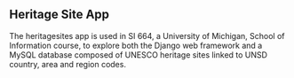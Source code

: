 ## Heritage Site App
The heritagesites app is used in SI 664, a University of Michigan, School of Information course, to explore both the Django web framework and a MySQL database composed of UNESCO heritage sites linked to UNSD country, area and region codes.
